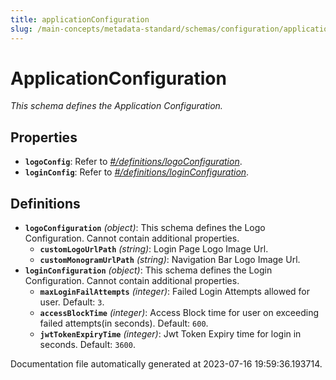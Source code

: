 ```yaml
---
title: applicationConfiguration
slug: /main-concepts/metadata-standard/schemas/configuration/applicationconfiguration
---
```


# ApplicationConfiguration

*This schema defines the Application Configuration.*

## Properties

- **`logoConfig`**: Refer to *[#/definitions/logoConfiguration](#definitions/logoConfiguration)*.
- **`loginConfig`**: Refer to *[#/definitions/loginConfiguration](#definitions/loginConfiguration)*.
## Definitions

- <a id="definitions/logoConfiguration"></a>**`logoConfiguration`** *(object)*: This schema defines the Logo Configuration. Cannot contain additional properties.
  - **`customLogoUrlPath`** *(string)*: Login Page Logo Image Url.
  - **`customMonogramUrlPath`** *(string)*: Navigation Bar Logo Image Url.
- <a id="definitions/loginConfiguration"></a>**`loginConfiguration`** *(object)*: This schema defines the Login Configuration. Cannot contain additional properties.
  - **`maxLoginFailAttempts`** *(integer)*: Failed Login Attempts allowed for user. Default: `3`.
  - **`accessBlockTime`** *(integer)*: Access Block time for user on exceeding failed attempts(in seconds). Default: `600`.
  - **`jwtTokenExpiryTime`** *(integer)*: Jwt Token Expiry time for login in seconds. Default: `3600`.


Documentation file automatically generated at 2023-07-16 19:59:36.193714.
